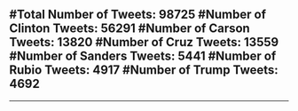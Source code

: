 #Total Number of Tweets: 98725 
#Number of Clinton Tweets: 56291
#Number of Carson Tweets: 13820
#Number of Cruz Tweets: 13559
#Number of Sanders Tweets: 5441
#Number of Rubio Tweets: 4917
#Number of Trump Tweets: 4692
---
---
